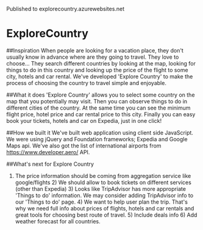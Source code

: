 Published to explorecountry.azurewebsites.net

# ExploreCountry

##Inspiration
When people are looking for a vacation place, they don't usually know in advance where are they going to travel. They love to choose... They search different countries by looking at the map, looking for things to do in this country and looking up the price of the flight to some city, hotels and car rental. We've developed 'Explore Country' to make the process of choosing the country to travel simple and enjoyable.

##What it does
'Explore Country' allows you to select some country on the map that you potentially may visit. Then you can observe things to do in different cities of the country. At the same time you can see the minimum flight price, hotel price and car rental price to this city. Finally you can easy book your tickets, hotels and car on Expedia, just in one click!

##How we built it
We've built web application using client side JavaScript. We were using jQuery and Foundation frameworks; Expedia and Google Maps api. We've also got the list of international airports from https://www.developer.aero/ API.

##What's next for Explore Country
1) The price information should be coming from aggregation service like google/flights 2) We should allow to book tickets on different services (other than Expedia) 3) Looks like TripAdvisor has more appropriate 'Things to do' information. We may consider adding TripAdvisor info to our 'Things to do' page. 4) We want to help user plan the trip. That's why we need full info about prices of flights, hotels and car rentals and great tools for choosing best route of travel. 5) Include deals info 6) Add weather forecast for all countries.
